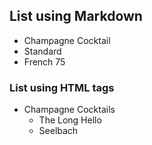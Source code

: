 ## List using Markdown
- Champagne Cocktail
- Standard
- French 75

### List using HTML tags
<ul>
  <li>Champagne Cocktails
    <ul>
      <li>The Long Hello</li>
      <li>Seelbach</li>
  </ul>
  </li></ul>
  
